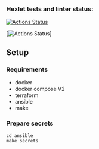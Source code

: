 ### Hexlet tests and linter status:
[![Actions Status](https://github.com/mikhotin/devops-for-programmers-project-77/actions/workflows/hexlet-check.yml/badge.svg)](https://github.com/mikhotin/devops-for-programmers-project-77/actions)


[![Actions Status](https://www.upmon.com/badge/a9f4bf3d-f44b-40af-971e-684d08/LGk8IGcW-2.svg)]

## Setup

### Requirements
* docker
* docker compose V2
* terraform
* ansible
* make


### Prepare secrets
```
cd ansible
make secrets
```